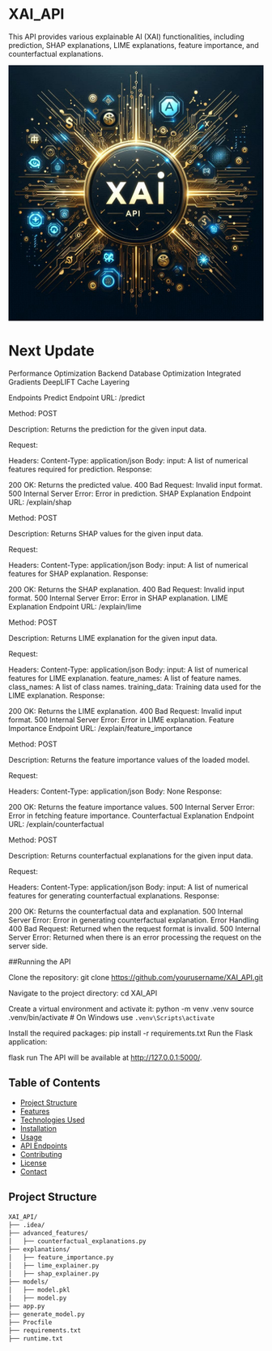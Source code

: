 # XAI_API
This API provides various explainable AI (XAI) functionalities, including prediction, SHAP explanations, LIME explanations, feature importance, and counterfactual explanations.

![Explainable API for Machine Learning](https://github.com/pratx1906/XAI_API/blob/main/Designer%20(2).png)


# Next Update 
Performance Optimization
Backend Database Optimization 
Integrated Gradients
DeepLIFT
Cache Layering

Endpoints
Predict Endpoint
URL: /predict

Method: POST

Description: Returns the prediction for the given input data.

Request:

Headers:
Content-Type: application/json
Body:
input: A list of numerical features required for prediction.
Response:

200 OK: Returns the predicted value.
400 Bad Request: Invalid input format.
500 Internal Server Error: Error in prediction.
SHAP Explanation Endpoint
URL: /explain/shap

Method: POST

Description: Returns SHAP values for the given input data.

Request:

Headers:
Content-Type: application/json
Body:
input: A list of numerical features for SHAP explanation.
Response:

200 OK: Returns the SHAP explanation.
400 Bad Request: Invalid input format.
500 Internal Server Error: Error in SHAP explanation.
LIME Explanation Endpoint
URL: /explain/lime

Method: POST

Description: Returns LIME explanation for the given input data.

Request:

Headers:
Content-Type: application/json
Body:
input: A list of numerical features for LIME explanation.
feature_names: A list of feature names.
class_names: A list of class names.
training_data: Training data used for the LIME explanation.
Response:

200 OK: Returns the LIME explanation.
400 Bad Request: Invalid input format.
500 Internal Server Error: Error in LIME explanation.
Feature Importance Endpoint
URL: /explain/feature_importance

Method: POST

Description: Returns the feature importance values of the loaded model.

Request:

Headers:
Content-Type: application/json
Body: None
Response:

200 OK: Returns the feature importance values.
500 Internal Server Error: Error in fetching feature importance.
Counterfactual Explanation Endpoint
URL: /explain/counterfactual

Method: POST

Description: Returns counterfactual explanations for the given input data.

Request:

Headers:
Content-Type: application/json
Body:
input: A list of numerical features for generating counterfactual explanations.
Response:

200 OK: Returns the counterfactual data and explanation.
500 Internal Server Error: Error in generating counterfactual explanation.
Error Handling
400 Bad Request: Returned when the request format is invalid.
500 Internal Server Error: Returned when there is an error processing the request on the server side.


##Running the API

Clone the repository:
git clone https://github.com/yourusername/XAI_API.git

Navigate to the project directory:
cd XAI_API

Create a virtual environment and activate it:
python -m venv .venv
source .venv/bin/activate   # On Windows use `.venv\Scripts\activate`


Install the required packages:
pip install -r requirements.txt
Run the Flask application:


flask run
The API will be available at http://127.0.0.1:5000/.

## Table of Contents

- [Project Structure](#project-structure)
- [Features](#features)
- [Technologies Used](#technologies-used)
- [Installation](#installation)
- [Usage](#usage)
- [API Endpoints](#api-endpoints)
- [Contributing](#contributing)
- [License](#license)
- [Contact](#contact)

## Project Structure

```plaintext
XAI_API/
├── .idea/
├── advanced_features/
│   ├── counterfactual_explanations.py
├── explanations/
│   ├── feature_importance.py
│   ├── lime_explainer.py
│   ├── shap_explainer.py
├── models/
│   ├── model.pkl
│   ├── model.py
├── app.py
├── generate_model.py
├── Procfile
├── requirements.txt
├── runtime.txt
